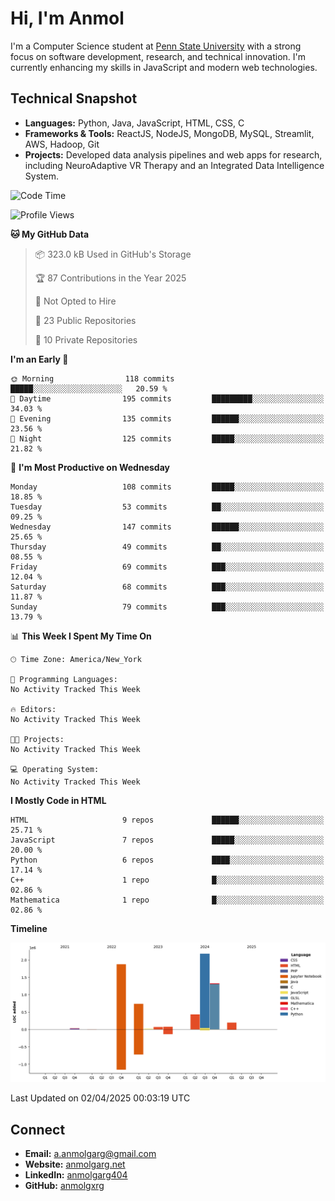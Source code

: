# Hi, I'm Anmol

I'm a Computer Science student at [Penn State University](https://www.psu.edu) with a strong focus on software development, research, and technical innovation. I'm currently enhancing my skills in JavaScript and modern web technologies.

## Technical Snapshot

- **Languages:** Python, Java, JavaScript, HTML, CSS, C
- **Frameworks & Tools:** ReactJS, NodeJS, MongoDB, MySQL, Streamlit, AWS, Hadoop, Git
- **Projects:** Developed data analysis pipelines and web apps for research, including NeuroAdaptive VR Therapy and an Integrated Data Intelligence System.

<!--START_SECTION:waka-->
![Code Time](http://img.shields.io/badge/Code%20Time-0%20secs-blue)

![Profile Views](http://img.shields.io/badge/Profile%20Views-0-blue)

**🐱 My GitHub Data** 

> 📦 323.0 kB Used in GitHub's Storage 
 > 
> 🏆 87 Contributions in the Year 2025
 > 
> 🚫 Not Opted to Hire
 > 
> 📜 23 Public Repositories 
 > 
> 🔑 10 Private Repositories 
 > 
**I'm an Early 🐤** 

```text
🌞 Morning                118 commits         █████░░░░░░░░░░░░░░░░░░░░   20.59 % 
🌆 Daytime                195 commits         █████████░░░░░░░░░░░░░░░░   34.03 % 
🌃 Evening                135 commits         ██████░░░░░░░░░░░░░░░░░░░   23.56 % 
🌙 Night                  125 commits         █████░░░░░░░░░░░░░░░░░░░░   21.82 % 
```
📅 **I'm Most Productive on Wednesday** 

```text
Monday                   108 commits         █████░░░░░░░░░░░░░░░░░░░░   18.85 % 
Tuesday                  53 commits          ██░░░░░░░░░░░░░░░░░░░░░░░   09.25 % 
Wednesday                147 commits         ██████░░░░░░░░░░░░░░░░░░░   25.65 % 
Thursday                 49 commits          ██░░░░░░░░░░░░░░░░░░░░░░░   08.55 % 
Friday                   69 commits          ███░░░░░░░░░░░░░░░░░░░░░░   12.04 % 
Saturday                 68 commits          ███░░░░░░░░░░░░░░░░░░░░░░   11.87 % 
Sunday                   79 commits          ███░░░░░░░░░░░░░░░░░░░░░░   13.79 % 
```


📊 **This Week I Spent My Time On** 

```text
🕑︎ Time Zone: America/New_York

💬 Programming Languages: 
No Activity Tracked This Week

🔥 Editors: 
No Activity Tracked This Week

🐱‍💻 Projects: 
No Activity Tracked This Week

💻 Operating System: 
No Activity Tracked This Week
```

**I Mostly Code in HTML** 

```text
HTML                     9 repos             ██████░░░░░░░░░░░░░░░░░░░   25.71 % 
JavaScript               7 repos             █████░░░░░░░░░░░░░░░░░░░░   20.00 % 
Python                   6 repos             ████░░░░░░░░░░░░░░░░░░░░░   17.14 % 
C++                      1 repo              █░░░░░░░░░░░░░░░░░░░░░░░░   02.86 % 
Mathematica              1 repo              █░░░░░░░░░░░░░░░░░░░░░░░░   02.86 % 
```



**Timeline**

![Lines of Code chart](https://raw.githubusercontent.com/anmolgxrg/anmolgxrg/main/assets/bar_graph.png)


 Last Updated on 02/04/2025 00:03:19 UTC
<!--END_SECTION:waka-->

## Connect

- **Email:** [a.anmolgarg@gmail.com](mailto:a.anmolgarg@gmail.com)
- **Website:** [anmolgarg.net](https://www.anmolgarg.net)
- **LinkedIn:** [anmolgarg404](https://www.linkedin.com/in/anmolgarg404/)
- **GitHub:** [anmolgxrg](https://github.com/anmolgxrg)
